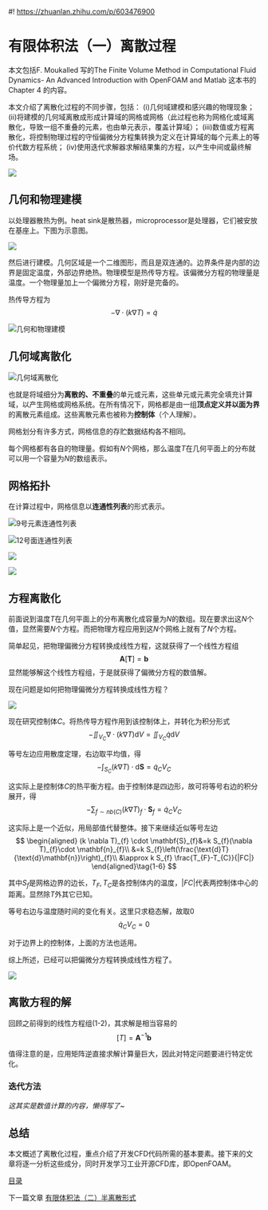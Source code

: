 #! https://zhuanlan.zhihu.com/p/603476900
# 有限体积法（一）离散过程

本文包括F. Moukalled 写的The Finite Volume Method in Computational Fluid Dynamics- An Advanced Introduction with OpenFOAM and Matlab 这本书的Chapter 4 的内容。

本文介绍了离散化过程的不同步骤，包括：
(i)几何域建模和感兴趣的物理现象；
(ii)将建模的几何域离散成形成计算域的网格或网格（此过程也称为网格化或域离散化，导致一组不重叠的元素，也由单元表示，覆盖计算域）；
(iii)数值或方程离散化，将控制物理过程的守恒偏微分方程集转换为定义在计算域的每个元素上的等价代数方程系统；
(iv)使用迭代求解器求解结果集的方程，以产生中间或最终解场。


![](PasteImage/2023-02-04-16-30-30.png)

## 几何和物理建模

以处理器散热为例。heat sink是散热器，microprocessor是处理器，它们被安放在基座上。下图为示意图。

![](PasteImage/2023-02-04-16-47-59.png)

然后进行建模。几何区域是一个二维图形，而且是双连通的。边界条件是内部的边界是固定温度，外部边界绝热。物理模型是热传导方程。该偏微分方程的物理量是温度。一个物理量加上一个偏微分方程，刚好是完备的。

热传导方程为
$$
-\nabla \cdot(k \nabla T)=\dot{q}\tag{1-1}
$$

![几何和物理建模](PasteImage/2023-02-04-16-47-42.png)

## 几何域离散化

![几何域离散化](PasteImage/2023-02-04-17-07-41.png)

也就是将域细分为**离散的、不重叠**的单元或元素，这些单元或元素完全填充计算域，以产生网格或网格系统。在所有情况下，网格都是由一组**顶点定义并以面为界**的离散元素组成。这些离散元素也被称为**控制体**（个人理解）。

网格划分有许多方式，网格信息的存贮数据结构各不相同。

每个网格都有各自的物理量。假如有$N$个网格，那么温度$T$在几何平面上的分布就可以用一个容量为$N$的数组表示。

## 网格拓扑

在计算过程中，网格信息以**连通性列表**的形式表示。

![9号元素连通性列表](PasteImage/2023-02-04-17-48-24.png)

![12号面连通性列表](PasteImage/2023-02-04-17-49-18.png)

![](PasteImage/2023-02-05-14-27-14.png)

![](PasteImage/2023-02-05-14-27-36.png)

## 方程离散化

前面说到温度$T$在几何平面上的分布离散化成容量为$N$的数组。现在要求出这$N$个值，显然需要$N$个方程。而把物理方程应用到这$N$个网格上就有了$N$个方程。

简单起见，把物理偏微分方程转换成线性方程，这就获得了一个线性方程组
$$
\bm{A}[\bm{T}]=\bm{b}\tag{1-2}
$$
显然能够解这个线性方程组，于是就获得了偏微分方程的数值解。


现在问题是如何把物理偏微分方程转换成线性方程？

![](PasteImage/2023-02-05-11-27-18.png)

现在研究控制体$C$。将热传导方程作用到该控制体上，并转化为积分形式
$$
-\iint_{V_{C}} \nabla \cdot(k \nabla T) \text{d} V=\iint_{V_{C}} \dot{q} \text{d} V\tag{1-3}
$$

等号左边应用散度定理，右边取平均值，得
$$
-\int_{S_{C}}(k \nabla T) \cdot \text{d} \mathbf{S}=\dot{q}_{C} V_{C}\tag{1-4}
$$

这实际上是控制体$C$的热平衡方程。由于控制体是四边形，故可将等号右边的积分展开，得
$$
-\sum_{f \sim n b(C)}(k \nabla T)_{f} \cdot \mathbf{S}_{f}=\dot{q}_{C} V_{C}\tag{1-5}
$$

这实际上是一个近似，用局部值代替整体。接下来继续近似等号左边
$$
\begin{aligned}
(k \nabla T)_{f} \cdot \mathbf{S}_{f}&=k S_{f}(\nabla T)_{f}\cdot \mathbf{n}_{f}\\
&=k S_{f}\left(\frac{\text{d}T}{\text{d}\mathbf{n}}\right)_{f}\\
&\approx k S_{f} \frac{T_{F}-T_{C}}{|FC|}
\end{aligned}\tag{1-6}
$$

其中$S_{f}$是网格边界的边长，$T_{F},T_C$是各控制体内的温度，$|FC|$代表两控制体中心的距离。显然除$T$外其它已知。

等号右边与温度随时间的变化有关。这里只求稳态解，故取0
$$
\dot{q}_{C} V_{C}=0\tag{1-7}
$$

对于边界上的控制体，上面的方法也适用。

综上所述，已经可以把偏微分方程转换成线性方程了。

![](PasteImage/2023-02-05-13-47-16.png)

## 离散方程的解

回顾之前得到的线性方程组(1-2)，其求解是相当容易的
$$
[T]=\mathbf{A}^{-1} \mathbf{b}\tag{1-8}
$$

值得注意的是，应用矩阵逆直接求解计算量巨大，因此对特定问题要进行特定优化。

### 迭代方法

*这其实是数值计算的内容，懒得写了~*

## 总结

本文概述了离散化过程，重点介绍了开发CFD代码所需的基本要素。接下来的文章将逐一分析这些成分，同时开发学习工业开源CFD库，即OpenFOAM。

[目录](https://zhuanlan.zhihu.com/p/599909213)

下一篇文章 [有限体积法（二）半离散形式](https://zhuanlan.zhihu.com/p/603663230)